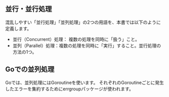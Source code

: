 ## 並行・並行処理

混乱しやすい「並行処理」「並列処理」の2つの用語を、本書では以下のように定義します。

- 並行（Concurrent）処理： 複数の処理を同時に「扱う」こと。
- 並列（Parallel）処理：複数の処理を同時に「実行」すること。並行処理の方法の1つ。

## Goでの並列処理

Goでは、並列処理にはGoroutineを使います。
それぞれのGoroutineごとに発生したエラーを集約するためにerrgroupパッケージが使われます。